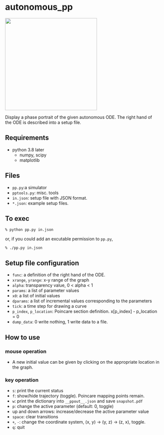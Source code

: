 # autonomous_pp

<img src="https://user-images.githubusercontent.com/52724526/85917890-02850300-b899-11ea-9cb4-6fed6b96509a.png" width=300px align="center">

Display a phase portrait of the given autonomous ODE. The right hand of the
ODE is described into a setup file. 


## Requirements
* python 3.8 later
    * numpy, scipy
    * matplotlib

## Files
* `pp.py`:a simulator
* `pptools.py`: misc. tools
* `in.json`: setup file with JSON format.
* `*.json`: example setup files. 

## To exec

    % python pp.py in.json

or, if you could add an excutable permission to `pp.py`, 

    % ./pp.py in.json

## Setup file configuration

* `func`: a definition of the right hand of the ODE.
* `xrange`, `yrange`: x-y range of the graph
* `alpha`:  transparency value, 0 < alpha < 1
* `params`:	a list of parameter values
* `x0`:	a list of initial values
* `dparams`: a list of incremental values corresponding to the parameters
* `tick`: a time step for drawing a curve
* `p_index`, `p_location`: Poincare section definition. x[p_index] - p_location = 0
* `dump_data`: 0 write nothing, 1 write data to a file.

## How to use
### mouse operation

- A new initial value can be given by clicking on the appropriate location
in the graph.

### key operation

- `s`: print the current status
- `f`: show/hide trajectory (toggle). Poincare mapping points remain.
- `w`: print the dictionary into `__ppout__.json` and save `snapshot.pdf`
- `p`: change the active parameter (default: 0, toggle)
- up and down arrows: increase/decrease the active parameter value
- `space`: clear transitions
- `+`, `-`: change the coordinate system, (x, y) -> (y, z) -> (z, x), toggle.
- `q`: quit

